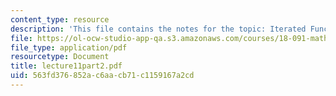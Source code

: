 ```yaml
---
content_type: resource
description: 'This file contains the notes for the topic: Iterated Function Systems.'
file: https://ol-ocw-studio-app-qa.s3.amazonaws.com/courses/18-091-mathematical-exposition-spring-2005/563fd376852ac6aacb71c1159167a2cd_lecture11part2.pdf
file_type: application/pdf
resourcetype: Document
title: lecture11part2.pdf
uid: 563fd376-852a-c6aa-cb71-c1159167a2cd
---
```

